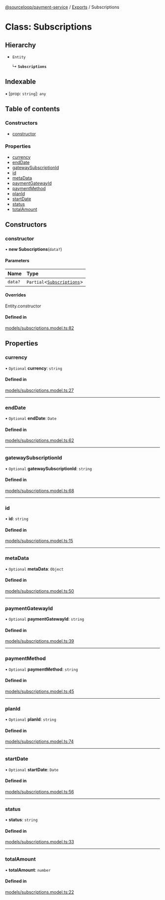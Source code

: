 [@sourceloop/payment-service](../README.md) / [Exports](../modules.md) / Subscriptions

# Class: Subscriptions

## Hierarchy

- `Entity`

  ↳ **`Subscriptions`**

## Indexable

▪ [prop: `string`]: `any`

## Table of contents

### Constructors

- [constructor](Subscriptions.md#constructor)

### Properties

- [currency](Subscriptions.md#currency)
- [endDate](Subscriptions.md#enddate)
- [gatewaySubscriptionId](Subscriptions.md#gatewaysubscriptionid)
- [id](Subscriptions.md#id)
- [metaData](Subscriptions.md#metadata)
- [paymentGatewayId](Subscriptions.md#paymentgatewayid)
- [paymentMethod](Subscriptions.md#paymentmethod)
- [planId](Subscriptions.md#planid)
- [startDate](Subscriptions.md#startdate)
- [status](Subscriptions.md#status)
- [totalAmount](Subscriptions.md#totalamount)

## Constructors

### constructor

• **new Subscriptions**(`data?`)

#### Parameters

| Name | Type |
| :------ | :------ |
| `data?` | `Partial`<[`Subscriptions`](Subscriptions.md)\> |

#### Overrides

Entity.constructor

#### Defined in

[models/subscriptions.model.ts:82](https://github.com/sourcefuse/loopback4-microservice-catalog/blob/bc2553587/services/payment-service/src/models/subscriptions.model.ts#L82)

## Properties

### currency

• `Optional` **currency**: `string`

#### Defined in

[models/subscriptions.model.ts:27](https://github.com/sourcefuse/loopback4-microservice-catalog/blob/bc2553587/services/payment-service/src/models/subscriptions.model.ts#L27)

___

### endDate

• `Optional` **endDate**: `Date`

#### Defined in

[models/subscriptions.model.ts:62](https://github.com/sourcefuse/loopback4-microservice-catalog/blob/bc2553587/services/payment-service/src/models/subscriptions.model.ts#L62)

___

### gatewaySubscriptionId

• `Optional` **gatewaySubscriptionId**: `string`

#### Defined in

[models/subscriptions.model.ts:68](https://github.com/sourcefuse/loopback4-microservice-catalog/blob/bc2553587/services/payment-service/src/models/subscriptions.model.ts#L68)

___

### id

• **id**: `string`

#### Defined in

[models/subscriptions.model.ts:15](https://github.com/sourcefuse/loopback4-microservice-catalog/blob/bc2553587/services/payment-service/src/models/subscriptions.model.ts#L15)

___

### metaData

• `Optional` **metaData**: `Object`

#### Defined in

[models/subscriptions.model.ts:50](https://github.com/sourcefuse/loopback4-microservice-catalog/blob/bc2553587/services/payment-service/src/models/subscriptions.model.ts#L50)

___

### paymentGatewayId

• `Optional` **paymentGatewayId**: `string`

#### Defined in

[models/subscriptions.model.ts:39](https://github.com/sourcefuse/loopback4-microservice-catalog/blob/bc2553587/services/payment-service/src/models/subscriptions.model.ts#L39)

___

### paymentMethod

• `Optional` **paymentMethod**: `string`

#### Defined in

[models/subscriptions.model.ts:45](https://github.com/sourcefuse/loopback4-microservice-catalog/blob/bc2553587/services/payment-service/src/models/subscriptions.model.ts#L45)

___

### planId

• `Optional` **planId**: `string`

#### Defined in

[models/subscriptions.model.ts:74](https://github.com/sourcefuse/loopback4-microservice-catalog/blob/bc2553587/services/payment-service/src/models/subscriptions.model.ts#L74)

___

### startDate

• `Optional` **startDate**: `Date`

#### Defined in

[models/subscriptions.model.ts:56](https://github.com/sourcefuse/loopback4-microservice-catalog/blob/bc2553587/services/payment-service/src/models/subscriptions.model.ts#L56)

___

### status

• **status**: `string`

#### Defined in

[models/subscriptions.model.ts:33](https://github.com/sourcefuse/loopback4-microservice-catalog/blob/bc2553587/services/payment-service/src/models/subscriptions.model.ts#L33)

___

### totalAmount

• **totalAmount**: `number`

#### Defined in

[models/subscriptions.model.ts:22](https://github.com/sourcefuse/loopback4-microservice-catalog/blob/bc2553587/services/payment-service/src/models/subscriptions.model.ts#L22)
